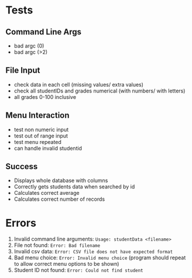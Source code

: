 # Tests

## Command Line Args
- bad argc (0)
- bad argc (>2)

## File Input
- check data in each cell (missing values/ extra values)
- check all studentIDs and grades numerical (with numbers/ with letters)
- all grades 0-100 inclusive

## Menu Interaction
- test non numeric input
- test out of range input
- test menu repeated
- can handle invalid studentid

## Success
- Displays whole database with columns
- Correctly gets students data when searched by id
- Calculates correct average
- Calculates correct number of records

# Errors

1. Invalid command line arguments: `Usage: studentData <filename>`
2. File not found: `Error: Bad filename`
3. Invalid csv data: `Error: CSV file does not have expected format`
4. Bad menu choice: `Error: Invalid menu choice` (program should repeat to allow correct menu options to be shown)
5. Student ID not found: `Error: Could not find student`
